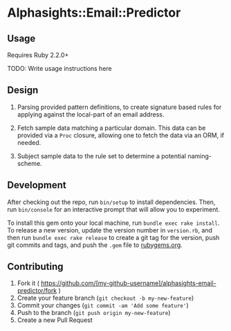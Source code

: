 # Alphasights::Email::Predictor

## Usage

Requires Ruby 2.2.0+

TODO: Write usage instructions here

## Design

1. Parsing provided pattern definitions, to create signature based rules
   for applying against the local-part of an email address.

2. Fetch sample data matching a particular domain. This data can be
   provided via a `Proc` closure, allowing one to fetch the data via an
   ORM, if needed.

3. Subject sample data to the rule set to determine a potential
   naming-scheme.

## Development

After checking out the repo, run `bin/setup` to install dependencies. Then, run `bin/console` for an interactive prompt that will allow you to experiment.

To install this gem onto your local machine, run `bundle exec rake install`. To release a new version, update the version number in `version.rb`, and then run `bundle exec rake release` to create a git tag for the version, push git commits and tags, and push the `.gem` file to [rubygems.org](https://rubygems.org).

## Contributing

1. Fork it ( https://github.com/[my-github-username]/alphasights-email-predictor/fork )
2. Create your feature branch (`git checkout -b my-new-feature`)
3. Commit your changes (`git commit -am 'Add some feature'`)
4. Push to the branch (`git push origin my-new-feature`)
5. Create a new Pull Request
